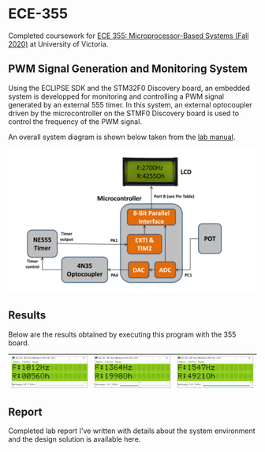 # ECE-355

Completed coursework for [ECE 355: Microprocessor-Based Systems (Fall 2020)](https://www.ece.uvic.ca/~ece355/lab/ "UVic Course Page") at University of Victoria.

## PWM Signal Generation and Monitoring System

Using the ECLIPSE SDK and the STM32F0 Discovery board, an embedded system is developped for monitoring and controlling a PWM signal generated by an external 555 timer. In this system, an external optocoupler driven by the microcontroller on the STMF0 Discovery board is used to control the frequency of the PWM signal.

An overall system diagram is shown below taken from the [lab manual](https://www.ece.uvic.ca/~ece355/lab/ECE355-LabManual-2020.pdf).

<img src="https://raw.githubusercontent.com/kutaycinar/ECE-355/main/docs/system.png">

## Results

Below are the results obtained by executing this program with the 355 board.

| <img src="https://raw.githubusercontent.com/kutaycinar/ECE-355/main/docs/result_0.png"> | <img src="https://raw.githubusercontent.com/kutaycinar/ECE-355/main/docs/result_2045.png"> | <img src="https://raw.githubusercontent.com/kutaycinar/ECE-355/main/docs/result_5000.png"> |
| --- | --- | --- |

## Report

Completed lab report I've written with details about the system environment and the design solution is available here.

